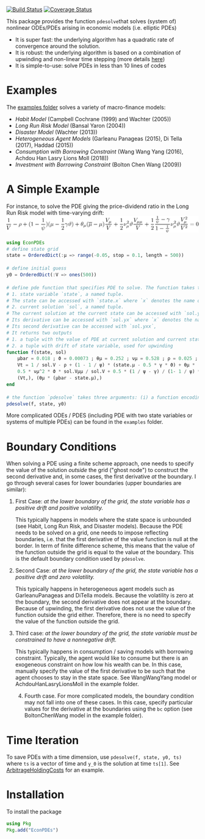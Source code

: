 [![Build Status](https://travis-ci.org/matthieugomez/EconPDEs.jl.svg?branch=master)](https://travis-ci.org/matthieugomez/EconPDEs.jl)
[![Coverage Status](https://coveralls.io/repos/matthieugomez/EconPDEs.jl/badge.svg?branch=master)](https://coveralls.io/r/matthieugomez/EconPDEs.jl?branch=master)


This package provides the function `pdesolve`that solves (system of) nonlinear ODEs/PDEs arising in economic models (i.e. elliptic PDEs)

- It is super fast: the underlying algorithm has a quadratic rate of convergence around the solution.
- It is robust: the underlying algorithm is based on a combination of upwinding and non-linear time stepping (more details [here](https://github.com/matthieugomez/EconPDEs.jl/blob/master/examples/details.pdf))
- It is simple-to-use: solve PDEs in less than 10 lines of codes


# Examples

The [examples folder](https://github.com/matthieugomez/EconPDEs.jl/tree/master/examples)  solves a variety of macro-finance models:
- *Habit Model* (Campbell Cochrane (1999) and Wachter (2005))
- *Long Run Risk Model* (Bansal Yaron (2004))
- *Disaster Model* (Wachter (2013))
- *Heterogeneous Agent Models* (Garleanu Panageas (2015), Di Tella (2017), Haddad (2015))
- *Consumption with Borrowing Constraint* (Wang Wang Yang (2016), Achdou Han Lasry Lions Moll (2018))
- *Investment with Borrowing Constraint* (Bolton Chen Wang (2009))


# A Simple Example

For instance, to solve the PDE giving the price-dividend ratio in the Long Run Risk model with time-varying drift:
<img src="img/by.png">

```julia
using EconPDEs
# define state grid
state = OrderedDict(:μ => range(-0.05, stop = 0.1, length = 500))

# define initial guess
y0 = OrderedDict(:V => ones(500))

# define pde function that specifies PDE to solve. The function takes two arguments:
# 1. state variable `state`, a named tuple. 
# The state can be accessed with `state.x` where `x` denotes the name of the state variable.
# 2. current solution `sol`, a named tuple. 
# The current solution at the current state can be accessed with `sol.y` where `y` denotes the name of initial guess. 
# Its derivative can be accessed with `sol.yx` where `x` denotes the name of state variable.
# Its second derivative can be accessed with `sol.yxx`,
# It returns two outputs
# 1. a tuple with the value of PDE at current solution and current state 
# 2. a tuple with drift of state variable, used for upwinding 
function f(state, sol)
	μbar = 0.018 ; ϑ = 0.00073 ; θμ = 0.252 ; νμ = 0.528 ; ρ = 0.025 ; ψ = 1.5 ; γ = 7.5
	Vt = 1 / sol.V - ρ + (1 - 1 / ψ) * (state.μ - 0.5 * γ * ϑ) + θμ * (μbar - state.μ) * sol.Vμ / sol.V +
	0.5 * νμ^2 * ϑ * sol.Vμμ / sol.V + 0.5 * (1 / ψ - γ) / (1- 1 / ψ) * νμ^2 *  ϑ * sol.Vμ^2/sol.V^2
	(Vt,), (θμ * (μbar - state.μ),)
end

# the function `pdesolve` takes three arguments: (i) a function encoding the ode / pde (ii) a state grid corresponding to a discretized version of the state space (iii) an initial guess for the array(s) to solve for. 
pdesolve(f, state, y0)
```

More complicated ODEs / PDES (including PDE with two state variables or systems of multiple PDEs) can be found in the `examples` folder. 


# Boundary Conditions
When solving a PDE using a finite scheme approach, one needs to specify the value of the solution *outside* the grid ("ghost node") to construct the second derivative and, in some cases, the first derivative *at* the boundary. I go through several cases for lower boundaries (upper boundaries are similar):

1. First Case: *at the lower boundary of the grid, the state variable has a positive drift and positive volatility.*

	This typically happens in models where the state space is unbounded (see Habit, Long Run Risk, and Disaster models). Because the PDE needs to be solved on a grid, one needs to impose reflecting boundaries, i.e. that the first derivative of the value function is null at the border. In term of finite difference scheme, this means that the value of the function outside the grid is equal to the value *at* the boundary. This is the default boundary condition used by `pdesolve`.

2. Second Case: *at the lower boundary of the grid, the state variable has a positive drift and zero volatility.*

	This typically happens in heterogeneous agent models such as GarleanuPanageas and DiTella models. Because the volatility is zero at the boundary, the second derivative does not appear at the boundary. Because of upwinding, the first derivative does not use the value of the function outside the grid either. Therefore, there is no need to specify the value of the function outside the grid.

3. Third case: *at the lower boundary of the grid, the state variable must be constrained to have a nonnegative drift.*
	
	This typically happens in consumption / saving models with borrowing constraint. Typically, the agent would like to consume but there is an exogeneous constraint on how low his wealth can be. In this case, manually specify the value of the first derivative to be such that the agent chooses to stay in the state space. See WangWangYang model or AchdouHanLasryLionsMoll in the example folder.

	4. Fourth case. For more complicated models, the boundary condition may not fall into one of these cases. In this case, specify particular values for the derivative at the boundaries using the `bc` option (see BoltonChenWang model in the example folder).

# Time Iteration
To save PDEs with a time dimension, use `pdesolve(f, state, y0, ts)`  where `ts` is a vector of time and `y_0` is the solution at time `ts[1]`. See [ArbitrageHoldingCosts](https://github.com/matthieugomez/EconPDEs.jl/tree/master/examples/AssetPricing/ArbitrageHoldingCosts.jl) for an example.

# Installation

To install the package
```julia
using Pkg
Pkg.add("EconPDEs")
```

